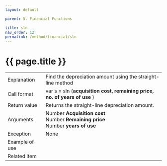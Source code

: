 ```yaml
---
layout: default

parent: 5. Financial Functions

title: sln
nav_order: 12
permalink: /method/financial/sln
---
```




# {{ page.title }}

<table>
  <tr>
    <td>Explanation</td>
    <td colspan="2">Find the depreciation amount using the straight-line method</td>
  </tr>
  <tr>
    <td>Call format</td>
    <td colspan="2">	var s = sln   (<b>acquisition cost, remaining price, no. of years of use </b>)</td>
  </tr>
  <tr>
    <td>Return value</td>
    <td colspan="2">Returns the straight-line depreciation amount.</td>
  </tr>  
  <tr>
    <td>Arguments</td>
    <td>Number <b>Acquisition cost</b> <br> Number <b>Remaining price</b> <br> Number <b>years of use</b></td>
  </tr>
  <tr>
    <td>Exception</td>
    <td colspan="2">None</td>
  </tr>
  <tr>
    <td>Example of use</td>
    <td colspan="2"></td>
  </tr>
  <tr>
    <td>Related item</td>
    <td colspan="2"></td>
  </tr>
</table>


